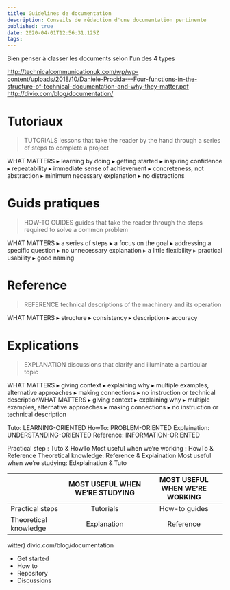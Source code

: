 ```yaml
---
title: Guidelines de documentation
description: Conseils de rédaction d'une documentation pertinente
published: true
date: 2020-04-01T12:56:31.125Z
tags: 
---
```


Bien penser à classer les documents selon l'un des 4 types

http://technicalcommunicationuk.com/wp/wp-content/uploads/2018/10/Daniele-Procida-–-Four-functions-in-the-structure-of-technical-documentation-and-why-they-matter.pdf
http://divio.com/blog/documentation/

# Tutoriaux
> TUTORIALS
lessons that take the reader by the hand through a
series of steps to complete a project

WHAT MATTERS
▸ learning by doing
▸ getting started
▸ inspiring confidence
▸ repeatability
▸ immediate sense of achievement
▸ concreteness, not abstraction
▸ minimum necessary explanation
▸ no distractions

# Guids pratiques
> HOW-TO GUIDES
guides that take the reader through the steps required
to solve a common problem

WHAT MATTERS
▸ a series of steps
▸ a focus on the goal
▸ addressing a specific question
▸ no unnecessary explanation
▸ a little flexibility
▸ practical usability
▸ good naming 

# Reference
> REFERENCE
technical descriptions of the machinery and its
operation

WHAT MATTERS
▸ structure
▸ consistency
▸ description
▸ accuracy

# Explications
> EXPLANATION
discussions that clarify and illuminate a particular topic

WHAT MATTERS
▸ giving context
▸ explaining why
▸ multiple examples, alternative approaches
▸ making connections
▸ no instruction or technical descriptionWHAT MATTERS
▸ giving context
▸ explaining why
▸ multiple examples, alternative approaches
▸ making connections
▸ no instruction or technical description


Tuto: LEARNING-ORIENTED
HowTo: PROBLEM-ORIENTED
Explaination: UNDERSTANDING-ORIENTED
Reference: INFORMATION-ORIENTED

Practical step : Tuto & HowTo
Most useful when we’re working : HowTo & Reference
Theoretical knowledge: Reference & Explaination
Most useful when we’re studying: Edxplaination & Tuto

||MOST USEFUL WHEN WE’RE STUDYING| MOST USEFUL WHEN WE’RE WORKING|
|-|:-:|:-:|
|Practical steps	|Tutorials |	How-to guides|
|Theoretical knowledge|	Explanation	|Reference|

witter)
divio.com/blog/documentation


- Get started
- How to
- Repository
- Discussions
